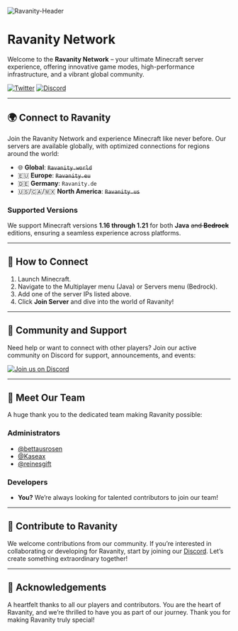 ![Ravanity-Header](https://youtu.be/)

# Ravanity Network

Welcome to the **Ravanity Network** – your ultimate Minecraft server experience, offering innovative game modes, high-performance infrastructure, and a vibrant global community.

[![Twitter](https://img.shields.io/twitter/follow/ravanitynetwork?color=%231DA1F2&logo=twitter&style=for-the-badge)](https://twitter.com/ravanitynetwork)
[![Discord](https://img.shields.io/discord/986331108331384832?label=Discord&logo=discord&style=for-the-badge&logoColor=7289DA)](https://discord.gg/ravanity)

---

## 🌍 Connect to Ravanity

Join the Ravanity Network and experience Minecraft like never before. Our servers are available globally, with optimized connections for regions around the world:

- 🌐 **Global**: ~~`Ravanity.world`~~
- 🇪🇺 **Europe**: ~~`Ravanity.eu`~~
- 🇩🇪 **Germany**: `Ravanity.de`
- 🇺🇸/🇨🇦/🇲🇽 **North America**: ~~`Ravanity.us`~~

### Supported Versions
We support Minecraft versions **1.16 through 1.21** for both **Java** ~~and **Bedrock**~~ editions, ensuring a seamless experience across platforms.

---

## 🚀 How to Connect

1. Launch Minecraft.
2. Navigate to the Multiplayer menu (Java) or Servers menu (Bedrock).
3. Add one of the server IPs listed above.
4. Click **Join Server** and dive into the world of Ravanity!

---

## 💬 Community and Support

Need help or want to connect with other players? Join our active community on Discord for support, announcements, and events:

[![Join us on Discord](https://img.shields.io/discord/986331108331384832?label=Join%20our%20Discord&logo=discord&style=for-the-badge)](https://discord.gg/ravanity)

---

## 👥 Meet Our Team

A huge thank you to the dedicated team making Ravanity possible:

### Administrators
- [@bettausrosen](https://github.com/bettausrosen)
- [@Kaseax](https://github.com/Kaseax)
- [@reinesgift](https://github.com/reinesgiftt)

### Developers
- **You?** We’re always looking for talented contributors to join our team! 

---

## 🤝 Contribute to Ravanity

We welcome contributions from our community. If you’re interested in collaborating or developing for Ravanity, start by joining our [Discord](https://discord.gg/hyaGYvz9Sz). Let’s create something extraordinary together!

---

## 🎉 Acknowledgements

A heartfelt thanks to all our players and contributors. You are the heart of Ravanity, and we’re thrilled to have you as part of our journey. Thank you for making Ravanity truly special!